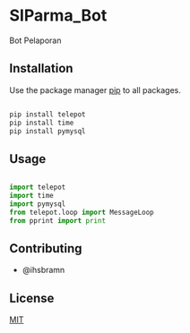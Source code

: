 # SIParma_Bot

Bot Pelaporan

## Installation

Use the package manager [pip](https://pip.pypa.io/en/stable/) to all packages.

```bash

pip install telepot
pip install time
pip install pymysql

```

## Usage

```python

import telepot
import time
import pymysql
from telepot.loop import MessageLoop
from pprint import print

```

## Contributing
- @ihsbramn


## License
[MIT](https://choosealicense.com/licenses/mit/)
